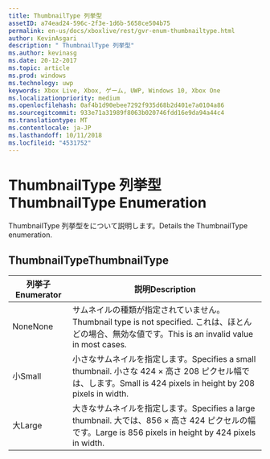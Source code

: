 ```yaml
---
title: ThumbnailType 列挙型
assetID: a74ead24-596c-2f3e-1d6b-5658ce504b75
permalink: en-us/docs/xboxlive/rest/gvr-enum-thumbnailtype.html
author: KevinAsgari
description: " ThumbnailType 列挙型"
ms.author: kevinasg
ms.date: 20-12-2017
ms.topic: article
ms.prod: windows
ms.technology: uwp
keywords: Xbox Live, Xbox, ゲーム, UWP, Windows 10, Xbox One
ms.localizationpriority: medium
ms.openlocfilehash: 0af4b1d90ebee7292f935d68b2d401e7a0104a86
ms.sourcegitcommit: 933e71a31989f8063b020746fdd16e9da94a44c4
ms.translationtype: MT
ms.contentlocale: ja-JP
ms.lasthandoff: 10/11/2018
ms.locfileid: "4531752"
---
```

# <a name="thumbnailtype-enumeration"></a><span data-ttu-id="134ef-104">ThumbnailType 列挙型</span><span class="sxs-lookup"><span data-stu-id="134ef-104">ThumbnailType Enumeration</span></span>
<span data-ttu-id="134ef-105">ThumbnailType 列挙型をについて説明します。</span><span class="sxs-lookup"><span data-stu-id="134ef-105">Details the ThumbnailType enumeration.</span></span> 
<a id="ID4ER"></a>

 
## <a name="thumbnailtype"></a><span data-ttu-id="134ef-106">ThumbnailType</span><span class="sxs-lookup"><span data-stu-id="134ef-106">ThumbnailType</span></span>
 
| <b><span data-ttu-id="134ef-107">列挙子</span><span class="sxs-lookup"><span data-stu-id="134ef-107">Enumerator</span></span></b>| <b><span data-ttu-id="134ef-108">説明</span><span class="sxs-lookup"><span data-stu-id="134ef-108">Description</span></span></b>| 
| --- | --- | 
| <span data-ttu-id="134ef-109">None</span><span class="sxs-lookup"><span data-stu-id="134ef-109">None</span></span>| <span data-ttu-id="134ef-110">サムネイルの種類が指定されていません。</span><span class="sxs-lookup"><span data-stu-id="134ef-110">Thumbnail type is not specified.</span></span> <span data-ttu-id="134ef-111">これは、ほとんどの場合、無効な値です。</span><span class="sxs-lookup"><span data-stu-id="134ef-111">This is an invalid value in most cases.</span></span>| 
| <span data-ttu-id="134ef-112">小</span><span class="sxs-lookup"><span data-stu-id="134ef-112">Small</span></span>| <span data-ttu-id="134ef-113">小さなサムネイルを指定します。</span><span class="sxs-lookup"><span data-stu-id="134ef-113">Specifies a small thumbnail.</span></span> <span data-ttu-id="134ef-114">小さな 424 × 高さ 208 ピクセル幅では、します。</span><span class="sxs-lookup"><span data-stu-id="134ef-114">Small is 424 pixels in height by 208 pixels in width.</span></span>| 
| <span data-ttu-id="134ef-115">大</span><span class="sxs-lookup"><span data-stu-id="134ef-115">Large</span></span>| <span data-ttu-id="134ef-116">大きなサムネイルを指定します。</span><span class="sxs-lookup"><span data-stu-id="134ef-116">Specifies a large thumbnail.</span></span> <span data-ttu-id="134ef-117">大では、856 × 高さ 424 ピクセルの幅です。</span><span class="sxs-lookup"><span data-stu-id="134ef-117">Large is 856 pixels in height by 424 pixels in width.</span></span>| 
  
